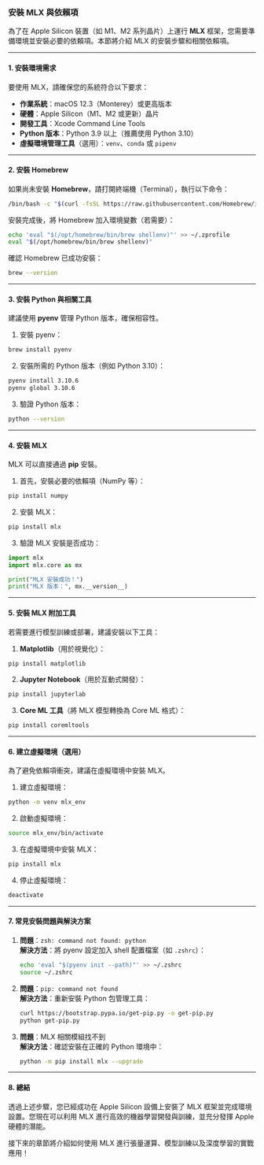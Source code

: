 ### **安裝 MLX 與依賴項**

為了在 Apple Silicon 裝置（如 M1、M2 系列晶片）上運行 **MLX** 框架，您需要準備環境並安裝必要的依賴項。本節將介紹 MLX 的安裝步驟和相關依賴項。

---

#### **1. 安裝環境需求**

要使用 MLX，請確保您的系統符合以下要求：

- **作業系統**：macOS 12.3（Monterey）或更高版本  
- **硬體**：Apple Silicon（M1、M2 或更新）晶片  
- **開發工具**：Xcode Command Line Tools  
- **Python 版本**：Python 3.9 以上（推薦使用 Python 3.10）  
- **虛擬環境管理工具**（選用）：`venv`、`conda` 或 `pipenv`  

---

#### **2. 安裝 Homebrew**

如果尚未安裝 **Homebrew**，請打開終端機（Terminal），執行以下命令：

```bash
/bin/bash -c "$(curl -fsSL https://raw.githubusercontent.com/Homebrew/install/HEAD/install.sh)"
```

安裝完成後，將 Homebrew 加入環境變數（若需要）：

```bash
echo 'eval "$(/opt/homebrew/bin/brew shellenv)"' >> ~/.zprofile
eval "$(/opt/homebrew/bin/brew shellenv)"
```

確認 Homebrew 已成功安裝：

```bash
brew --version
```

---

#### **3. 安裝 Python 與相關工具**

建議使用 **pyenv** 管理 Python 版本，確保相容性。

1. 安裝 pyenv：

```bash
brew install pyenv
```

2. 安裝所需的 Python 版本（例如 Python 3.10）：

```bash
pyenv install 3.10.6
pyenv global 3.10.6
```

3. 驗證 Python 版本：

```bash
python --version
```

---

#### **4. 安裝 MLX**

MLX 可以直接通過 **pip** 安裝。

1. 首先，安裝必要的依賴項（NumPy 等）：

```bash
pip install numpy
```

2. 安裝 MLX：

```bash
pip install mlx
```

3. 驗證 MLX 安裝是否成功：

```python
import mlx
import mlx.core as mx

print("MLX 安裝成功！")
print("MLX 版本：", mx.__version__)
```

---

#### **5. 安裝 MLX 附加工具**

若需要進行模型訓練或部署，建議安裝以下工具：

1. **Matplotlib**（用於視覺化）：

```bash
pip install matplotlib
```

2. **Jupyter Notebook**（用於互動式開發）：

```bash
pip install jupyterlab
```

3. **Core ML 工具**（將 MLX 模型轉換為 Core ML 格式）：

```bash
pip install coremltools
```

---

#### **6. 建立虛擬環境（選用）**

為了避免依賴項衝突，建議在虛擬環境中安裝 MLX。

1. 建立虛擬環境：

```bash
python -m venv mlx_env
```

2. 啟動虛擬環境：

```bash
source mlx_env/bin/activate
```

3. 在虛擬環境中安裝 MLX：

```bash
pip install mlx
```

4. 停止虛擬環境：

```bash
deactivate
```

---

#### **7. 常見安裝問題與解決方案**

1. **問題**：`zsh: command not found: python`  
   **解決方法**：將 pyenv 設定加入 shell 配置檔案（如 `.zshrc`）：

   ```bash
   echo 'eval "$(pyenv init --path)"' >> ~/.zshrc
   source ~/.zshrc
   ```

2. **問題**：`pip: command not found`  
   **解決方法**：重新安裝 Python 包管理工具：

   ```bash
   curl https://bootstrap.pypa.io/get-pip.py -o get-pip.py
   python get-pip.py
   ```

3. **問題**：MLX 相關模組找不到  
   **解決方法**：確認安裝在正確的 Python 環境中：

   ```bash
   python -m pip install mlx --upgrade
   ```

---

#### **8. 總結**

透過上述步驟，您已經成功在 Apple Silicon 設備上安裝了 MLX 框架並完成環境設置。您現在可以利用 MLX 進行高效的機器學習開發與訓練，並充分發揮 Apple 硬體的潛能。

接下來的章節將介紹如何使用 MLX 進行張量運算、模型訓練以及深度學習的實戰應用！